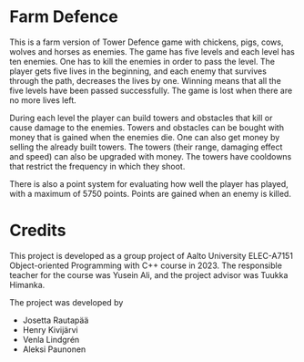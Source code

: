 # Farm Defence

This is a farm version of Tower Defence game with chickens, pigs, cows, wolves and horses as enemies. The game has five levels and each
level has ten enemies. One has to kill the enemies in order to pass the level. The player gets five lives in the beginning, and each 
enemy that survives through the path, decreases the lives by one. Winning means that all the five levels have been passed 
successfully. The game is lost when there are no more lives left.

During each level the player can build towers and obstacles that kill or cause damage to the enemies. Towers and obstacles can be 
bought with money that is gained when the enemies die. One can also get money by selling the already built towers. The towers (their 
range, damaging effect and speed) can also be upgraded with money. The towers have cooldowns that restrict the frequency in which they 
shoot.

There is also a point system for evaluating how well the player has played, with a maximum of 5750 points. Points are gained when an 
enemy is killed. 


# Credits
This project is developed as a group project of Aalto University ELEC-A7151 Object-oriented Programming with C++ course in 2023. The responsible teacher for the course was Yusein Ali, and the project advisor was Tuukka Himanka.

The project was developed by
- Josetta Rautapää
- Henry Kivijärvi
- Venla Lindgrén
- Aleksi Paunonen
